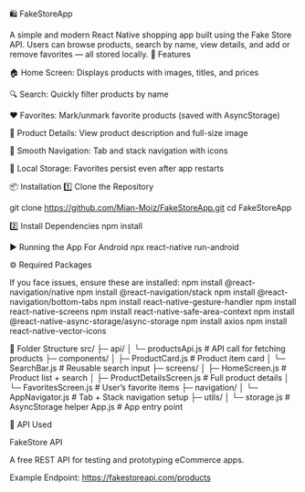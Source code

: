 🛍️ FakeStoreApp

A simple and modern React Native shopping app built using the Fake Store API.
Users can browse products, search by name, view details, and add or remove favorites — all stored locally.
🚀 Features

🏠 Home Screen: Displays products with images, titles, and prices

🔍 Search: Quickly filter products by name

❤️ Favorites: Mark/unmark favorite products (saved with AsyncStorage)

📄 Product Details: View product description and full-size image

🧭 Smooth Navigation: Tab and stack navigation with icons

💾 Local Storage: Favorites persist even after app restarts

📦 Installation
1️⃣ Clone the Repository

git clone https://github.com/Mian-Moiz/FakeStoreApp.git
cd FakeStoreApp

2️⃣ Install Dependencies
npm install

▶️ Running the App
For Android
npx react-native run-android

⚙️ Required Packages

If you face issues, ensure these are installed:
npm install @react-navigation/native
npm install @react-navigation/stack
npm install @react-navigation/bottom-tabs
npm install react-native-gesture-handler
npm install react-native-screens
npm install react-native-safe-area-context
npm install @react-native-async-storage/async-storage
npm install axios
npm install react-native-vector-icons

🧩 Folder Structure
src/
 ├─ api/
 │   └─ productsApi.js        # API call for fetching products
 ├─ components/
 │   ├─ ProductCard.js        # Product item card
 │   └─ SearchBar.js          # Reusable search input
 ├─ screens/
 │   ├─ HomeScreen.js         # Product list + search
 │   ├─ ProductDetailsScreen.js # Full product details
 │   └─ FavoritesScreen.js    # User’s favorite items
 ├─ navigation/
 │   └─ AppNavigator.js       # Tab + Stack navigation setup
 ├─ utils/
 │   └─ storage.js            # AsyncStorage helper
App.js                        # App entry point

🧠 API Used

FakeStore API

A free REST API for testing and prototyping eCommerce apps.

Example Endpoint: https://fakestoreapi.com/products

